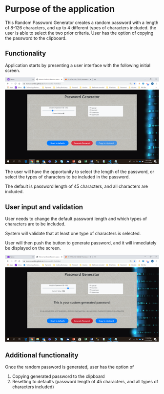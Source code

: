 ﻿# Purpose of the application

This Random Password Generator creates a random password with a length of 8-126 characters, and up to 4 different types of characters included.  the user is able to select the two prior criteria.  User has the option of copying the password to the clipboard.


## Functionality

Application starts by presenting a user interface with the following initial screen.

![Portfolio Contact](./Assets/Images/initial_screen.png)

The user will have the opportunity to select the length of the password, or select the types of characters to be included in the password.

The default is password length of 45 characters, and all characters are included.


## User input and validation

User needs to change the default password length and which types of characters are to be included.

System will validate that at least one type of characters is selected.

User will then push the button to generate password, and it will inmediately be displayed on the screen.

![Portfolio Contact](./Assets/Images/screenshot.png)


## Additional functionality

Once the random password is generated, user has the option of 

1) Copying generated password to the clipboard
2) Resetting to defaults (password length of 45 characters, and all types of characters included)


